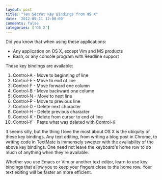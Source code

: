 ```yaml
---
layout: post
title: "Ten Secret Key Bindings from OS X"
date: '2012-05-11 12:00:00'
comments: false
categories: ['OS X']
---
```

Did you know that when using these applications:

*   Any application on OS X, except Vim and MS products
*   Bash, or any console program with Readline support

<!-- more -->

These key bindings are available:

1.  Control-A - Move to beginning of line
2.  Control-E - Move to end of line
3.  Control-F - Move forward one column
4.  Control-B - Move backward one column
5.  Control-N - Move to next line
6.  Control-P - Move to previous line
7.  Control-D - Delete next character
8.  Control-H - Delete previous character
9.  Control-K - Delete from cursor to end of line
10.  Control-Y - Paste what was deleted with Control-K

It seems silly, but the thing I love the most about OS X is the ubiquity of these key bindings. Any text editing, from writing a blog post in Chrome, to writing code in TextMate is immensely sweeter with the availability of the above key bindings. One need not leave the keyboard's home row to do much of anything when they're available.

Whether you use Emacs or Vim or another text editor, learn to use key bindings that allow you to keep your fingers close to the home row. Your text editing will be faster an more efficient.
